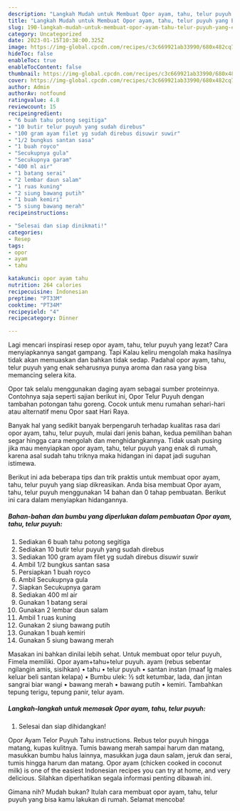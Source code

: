 ```yaml
---
description: "Langkah Mudah untuk Membuat Opor ayam, tahu, telur puyuh yang Enak"
title: "Langkah Mudah untuk Membuat Opor ayam, tahu, telur puyuh yang Enak"
slug: 190-langkah-mudah-untuk-membuat-opor-ayam-tahu-telur-puyuh-yang-enak
category: Uncategorized
date: 2023-01-15T10:38:00.325Z
image: https://img-global.cpcdn.com/recipes/c3c669921ab33990/680x482cq70/opor-ayam-tahu-telur-puyuh-foto-resep-utama.jpg
hideToc: false
enableToc: true
enableTocContent: false
thumbnail: https://img-global.cpcdn.com/recipes/c3c669921ab33990/680x482cq70/opor-ayam-tahu-telur-puyuh-foto-resep-utama.jpg
cover: https://img-global.cpcdn.com/recipes/c3c669921ab33990/680x482cq70/opor-ayam-tahu-telur-puyuh-foto-resep-utama.jpg
author: Admin
authorAv: notfound
ratingvalue: 4.8
reviewcount: 15
recipeingredient:
- "6 buah tahu potong segitiga"
- "10 butir telur puyuh yang sudah direbus"
- "100 gram ayam filet yg sudah direbus disuwir suwir"
- "1/2 bungkus santan sasa"
- "1 buah royco"
- "Secukupnya gula"
- "Secukupnya garam"
- "400 ml air"
- "1 batang serai"
- "2 lembar daun salam"
- "1 ruas kuning"
- "2 siung bawang putih"
- "1 buah kemiri"
- "5 siung bawang merah"
recipeinstructions:

- "Selesai dan siap dinikmati!"
categories:
- Resep
tags:
- opor
- ayam
- tahu

katakunci: opor ayam tahu 
nutrition: 264 calories
recipecuisine: Indonesian
preptime: "PT33M"
cooktime: "PT34M"
recipeyield: "4"
recipecategory: Dinner

---
```



Lagi mencari inspirasi resep opor ayam, tahu, telur puyuh yang lezat? Cara menyiapkannya sangat gampang. Tapi Kalau keliru mengolah maka hasilnya tidak akan memuaskan dan bahkan tidak sedap. Padahal opor ayam, tahu, telur puyuh yang enak seharusnya punya aroma dan rasa yang bisa memancing selera kita.


Opor tak selalu menggunakan daging ayam sebagai sumber proteinnya. Contohnya saja seperti sajian berikut ini, Opor Telur Puyuh dengan tambahan potongan tahu goreng. Cocok untuk menu rumahan sehari-hari atau alternatif menu Opor saat Hari Raya.

Banyak hal yang sedikit banyak berpengaruh terhadap kualitas rasa dari opor ayam, tahu, telur puyuh, mulai dari jenis bahan, kedua pemilihan bahan segar hingga cara mengolah dan menghidangkannya. Tidak usah pusing jika mau menyiapkan opor ayam, tahu, telur puyuh yang enak di rumah, karena asal sudah tahu triknya maka hidangan ini dapat jadi suguhan istimewa.


Berikut ini ada beberapa tips dan trik praktis untuk membuat opor ayam, tahu, telur puyuh yang siap dikreasikan. Anda bisa membuat Opor ayam, tahu, telur puyuh menggunakan 14 bahan dan 0 tahap pembuatan. Berikut ini cara dalam menyiapkan hidangannya.

<!--inarticleads1-->

##### Bahan-bahan dan bumbu yang diperlukan dalam pembuatan Opor ayam, tahu, telur puyuh:

1. Sediakan 6 buah tahu potong segitiga
1. Sediakan 10 butir telur puyuh yang sudah direbus
1. Sediakan 100 gram ayam filet yg sudah direbus disuwir suwir
1. Ambil 1/2 bungkus santan sasa
1. Persiapkan 1 buah royco
1. Ambil Secukupnya gula
1. Siapkan Secukupnya garam
1. Sediakan 400 ml air
1. Gunakan 1 batang serai
1. Gunakan 2 lembar daun salam
1. Ambil 1 ruas kuning
1. Gunakan 2 siung bawang putih
1. Gunakan 1 buah kemiri
1. Gunakan 5 siung bawang merah


Masakan ini bahkan dinilai lebih sehat. Untuk membuat opor telur puyuh, Fimela memiliki. Opor ayam+tahu+telur puyuh. ayam (rebus sebentar ngilangin amis, sisihkan) • tahu • telur puyuh • santan instan (maaf lg males keluar beli santan kelapa) • Bumbu ulek: ½ sdt ketumbar, lada, dan jintan sangrai biar wangi • bawang merah • bawang putih • kemiri. Tambahkan tepung terigu, tepung panir, telur ayam. 

<!--inarticleads2-->

##### Langkah-langkah untuk memasak Opor ayam, tahu, telur puyuh:


1. Selesai dan siap dihidangkan!

Opor Ayam Telor Puyuh Tahu instructions. Rebus telor puyuh hingga matang, kupas kulitnya. Tumis bawang merah sampai harum dan matang, masukkan bumbu halus lainnya, masukkan juga daun salam, jeruk dan serai, tumis hingga harum dan matang. Opor ayam (chicken cooked in coconut milk) is one of the easiest Indonesian recipes you can try at home, and very delicious. Silahkan diperhatikan segala informasi penting dibawah ini. 

Gimana nih? Mudah bukan? Itulah cara membuat opor ayam, tahu, telur puyuh yang bisa kamu lakukan di rumah. Selamat mencoba!
